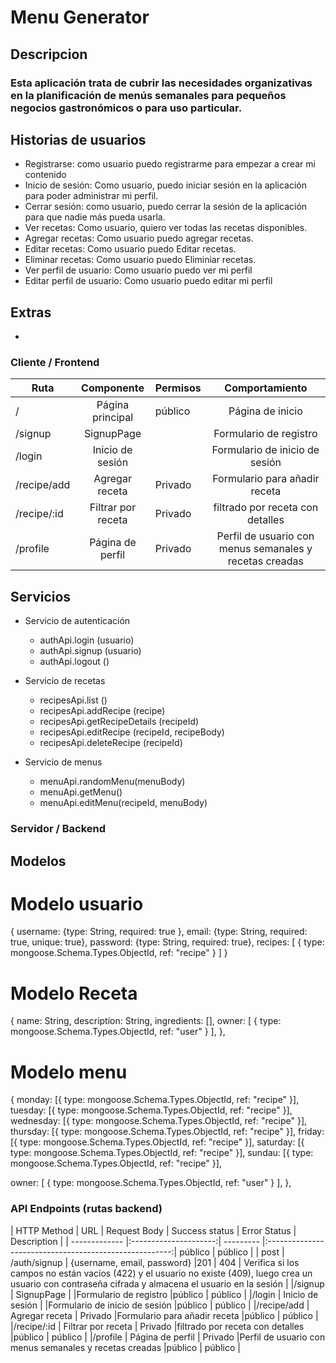 # Menu Generator

## Descripcion 

### Esta aplicación trata de cubrir las necesidades organizativas en la planificación de menús semanales para pequeños negocios gastronómicos o para uso particular.

## Historias de usuarios

* Registrarse: como usuario puedo registrarme para empezar a crear mi contenido
* Inicio de sesión: Como usuario, puedo iniciar sesión en la aplicación para poder administrar mi perfil.
* Cerrar sesión: como usuario, puedo cerrar la sesión de la aplicación para que nadie más pueda usarla.
* Ver recetas: Como usuario, quiero ver todas las recetas disponibles.
* Agregar recetas: Como usuario puedo agregar recetas.
* Editar recetas: Como usuario puedo Editar recetas.
* Eliminar recetas: Como usuario puedo Eliminiar recetas.
* Ver perfil de usuario: Como usuario puedo ver mi perfil
* Editar perfil de usuario: Como usuario puedo editar mi perfil


## Extras

* 

### Cliente / Frontend

| Ruta          | Componente            | Permisos  | Comportamiento                                         | 
| ------------- |:---------------------:| --------- |:------------------------------------------------------:|
| /             | Página principal      | público   |Página de inicio                                        | 
|/signup        | SignupPage            |           |Formulario de registro                                  |
|/login         | Inicio de sesión      |           |Formulario de inicio de sesión                          |
|/recipe/add    | Agregar receta        | Privado   |Formulario para añadir receta                           |
|/recipe/:id    | Filtrar por receta    | Privado   |filtrado por receta con detalles                        |
|/profile       | Página de perfil      | Privado   |Perfil de usuario con menus semanales y recetas creadas |


## Servicios

* Servicio de autenticación

   - authApi.login (usuario)
   - authApi.signup (usuario)
   - authApi.logout ()

* Servicio de recetas 

   - recipesApi.list ()
   - recipesApi.addRecipe (recipe)
   - recipesApi.getRecipeDetails (recipeId)
   - recipesApi.editRecipe (recipeId, recipeBody)
   - recipesApi.deleteRecipe (recipeId)

* Servicio de menus

   - menuApi.randomMenu(menuBody)
   - menuApi.getMenu()
   - menuApi.editMenu(recipeId, menuBody)


### Servidor / Backend

## Modelos

# Modelo usuario

{
  username: {type: String, required: true },
  email: {type: String, required: true, unique: true},
  password: {type: String, required: true},
  recipes: [ { type: mongoose.Schema.Types.ObjectId, ref: "recipe" } ]
}

# Modelo Receta

{
  name: String,
  description: String,
  ingredients: [],
  owner: [ { type: mongoose.Schema.Types.ObjectId, ref: "user" } ],
},

# Modelo menu

{
monday: [{ type: mongoose.Schema.Types.ObjectId, ref: "recipe" }],
tuesday: [{ type: mongoose.Schema.Types.ObjectId, ref: "recipe" }],
wednesday: [{ type: mongoose.Schema.Types.ObjectId, ref: "recipe" }], 
thursday: [{ type: mongoose.Schema.Types.ObjectId, ref: "recipe" }],
friday: [{ type: mongoose.Schema.Types.ObjectId, ref: "recipe" }],
saturday: [{ type: mongoose.Schema.Types.ObjectId, ref: "recipe" }],
sundau: [{ type: mongoose.Schema.Types.ObjectId, ref: "recipe" }],

owner: [ { type: mongoose.Schema.Types.ObjectId, ref: "user" } ],
},

### API Endpoints (rutas backend)

| HTTP Method         | URL            | Request Body  | Success status                                        |  Error Status  | Description  |
| ------------- |:---------------------:| --------- |:------------------------------------------------------:|   público    | público   |
| post         | /auth/signup      | {username, email, password}  |201                                      | 404    | 	Verifica si los campos no están vacíos (422) y el usuario no existe (409), luego crea un usuario con contraseña cifrada y almacena el usuario en la sesión   |
|/signup        | SignupPage            |           |Formulario de registro                                  |público    | público   |
|/login         | Inicio de sesión      |           |Formulario de inicio de sesión                          |público    | público   |
|/recipe/add    | Agregar receta        | Privado   |Formulario para añadir receta                           |público    | público   |
|/recipe/:id    | Filtrar por receta    | Privado   |filtrado por receta con detalles                        |público    | público   |
|/profile       | Página de perfil      | Privado   |Perfil de usuario con menus semanales y recetas creadas |público    | público   |